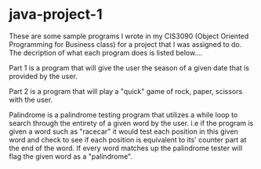# java-project-1

These are some sample programs I wrote in my CIS3090 (Object Oriented Programming for Business class) for a project that I was assigned to do. The decription of what each program does is listed below....

Part 1 is a program that will give the user the season of a given date that is provided by the user.

Part 2 is a program that will play a "quick" game of rock, paper, scissors with the user. 

Palindrome is a palindrome testing program that utilizes a while loop to search through the entirety of a given word by the user. i.e if the program is given a word such as "racecar" it would test each position in this given word and check to see if each position is equivalent to its' counter part at the end of the word. If every word matches up the palindrome tester will flag the given word as a "palindrome".
